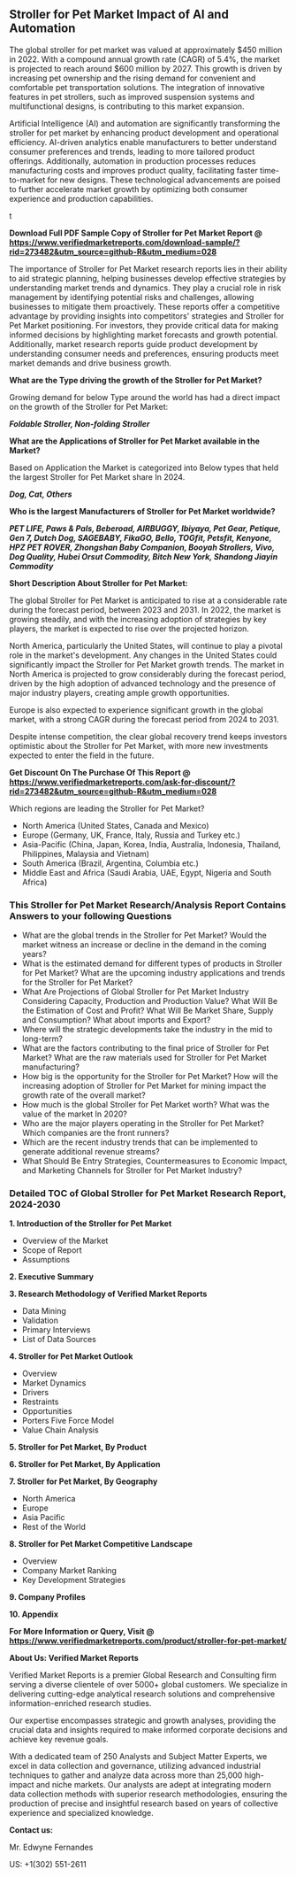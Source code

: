 <h2>Stroller for Pet Market Impact of AI and Automation</h2><p>The global stroller for pet market was valued at approximately $450 million in 2022. With a compound annual growth rate (CAGR) of 5.4%, the market is projected to reach around $600 million by 2027. This growth is driven by increasing pet ownership and the rising demand for convenient and comfortable pet transportation solutions. The integration of innovative features in pet strollers, such as improved suspension systems and multifunctional designs, is contributing to this market expansion.</p><p>Artificial Intelligence (AI) and automation are significantly transforming the stroller for pet market by enhancing product development and operational efficiency. AI-driven analytics enable manufacturers to better understand consumer preferences and trends, leading to more tailored product offerings. Additionally, automation in production processes reduces manufacturing costs and improves product quality, facilitating faster time-to-market for new designs. These technological advancements are poised to further accelerate market growth by optimizing both consumer experience and production capabilities.</p>t</p><p id="" class=""><strong>Download Full PDF Sample Copy of Stroller for Pet Market Report @ <a href="https://www.verifiedmarketreports.com/download-sample/?rid=273482&utm_source=github-R&utm_medium=028" target="_blank">https://www.verifiedmarketreports.com/download-sample/?rid=273482&utm_source=github-R&utm_medium=028</a></strong></p><p>The importance of&nbsp;Stroller for Pet Market research reports lies in their ability to aid strategic planning, helping businesses develop effective strategies by understanding market trends and dynamics. They play a crucial role in risk management by identifying potential risks and challenges, allowing businesses to mitigate them proactively. These reports offer a competitive advantage by providing insights into competitors' strategies and Stroller for Pet Market positioning. For investors, they provide critical data for making informed decisions by highlighting market forecasts and growth potential. Additionally, market research reports guide product development by understanding consumer needs and preferences, ensuring products meet market demands and drive business growth.</p><p><strong>What are the&nbsp;Type driving the growth of the Stroller for Pet Market?</strong></p><p id="" class="">Growing demand for below Type around the world has had a direct impact on the growth of the Stroller for Pet Market:</p><em><strong>Foldable Stroller, Non-folding Stroller</strong></em></p><strong>What are the&nbsp;Applications&nbsp;of Stroller for Pet Market available in the Market?</strong></p><p id="" class="">Based on Application the Market is categorized into Below types that held the largest Stroller for Pet Market share In 2024.</p><em><strong>Dog, Cat, Others</strong></em></p><strong>Who is the largest Manufacturers of Stroller for Pet Market worldwide?</strong></p><p><em><strong>PET LIFE, Paws & Pals, Beberoad, AIRBUGGY, Ibiyaya, Pet Gear, Petique, Gen 7, Dutch Dog, SAGEBABY, FikaGO, Bello, TOGfit, Petsfit, Kenyone, HPZ PET ROVER, Zhongshan Baby Companion, Booyah Strollers, Vivo, Dog Quality, Hubei Orsut Commodity, Bitch New York, Shandong Jiayin Commodity</strong></em></p><p id="" class=""><strong>Short Description About Stroller for Pet Market:</strong></p><p>The global Stroller for Pet Market is anticipated to rise at a considerable rate during the forecast period, between 2023 and 2031. In 2022, the market is growing steadily, and with the increasing adoption of strategies by key players, the market is expected to rise over the projected horizon.</p><p>North America, particularly the United States, will continue to play a pivotal role in the market's development. Any changes in the United States could significantly impact the Stroller for Pet Market growth trends. The market in North America is projected to grow considerably during the forecast period, driven by the high adoption of advanced technology and the presence of major industry players, creating ample growth opportunities.</p><p>Europe is also expected to experience significant growth in the global market, with a strong CAGR during the forecast period from 2024 to 2031.</p><p>Despite intense competition, the clear global recovery trend keeps investors optimistic about the Stroller for Pet Market, with more new investments expected to enter the field in the future.</p><p id="" class=""><strong>Get Discount On The Purchase Of This Report @ <a href="https://www.verifiedmarketreports.com/ask-for-discount/?rid=273482&utm_source=github-R&utm_medium=028" target="_blank">https://www.verifiedmarketreports.com/ask-for-discount/?rid=273482&utm_source=github-R&utm_medium=028</a></strong></p>Which regions are leading the Stroller for Pet Market?</p><ul><li>North America (United States, Canada and Mexico)</li><li>Europe (Germany, UK, France, Italy, Russia and Turkey etc.)</li><li>Asia-Pacific (China, Japan, Korea, India, Australia, Indonesia, Thailand, Philippines, Malaysia and Vietnam)</li><li>South America (Brazil, Argentina, Columbia etc.)</li><li>Middle East and Africa (Saudi Arabia, UAE, Egypt, Nigeria and South Africa)</li></ul><h3 id="" class="">This Stroller for Pet Market Research/Analysis Report Contains Answers to your following Questions</h3><ul><li>What are the global trends in the Stroller for Pet Market? Would the market witness an increase or decline in the demand in the coming years?</li><li>What is the estimated demand for different types of products in Stroller for Pet Market? What are the upcoming industry applications and trends for the Stroller for Pet Market?</li><li>What Are Projections of Global Stroller for Pet Market Industry Considering Capacity, Production and Production Value? What Will Be the Estimation of Cost and Profit? What Will Be Market Share, Supply and Consumption? What about imports and Export?</li><li>Where will the strategic developments take the industry in the mid to long-term?</li><li>What are the factors contributing to the final price of Stroller for Pet Market? What are the raw materials used for Stroller for Pet Market manufacturing?</li><li>How big is the opportunity for the Stroller for Pet Market? How will the increasing adoption of Stroller for Pet Market for mining impact the growth rate of the overall market?</li><li>How much is the global Stroller for Pet Market worth? What was the value of the market In 2020?</li><li>Who are the major players operating in the Stroller for Pet Market? Which companies are the front runners?</li><li>Which are the recent industry trends that can be implemented to generate additional revenue streams?</li><li>What Should Be Entry Strategies, Countermeasures to Economic Impact, and Marketing Channels for Stroller for Pet Market Industry?</li></ul><h3 id="" class="">Detailed TOC of Global Stroller for Pet Market Research Report, 2024-2030</h3><p id="" class=""><strong>1. Introduction of the Stroller for Pet Market</strong></p><ul><li>Overview of the Market</li><li>Scope of Report</li><li>Assumptions</li></ul><p id="" class=""><strong>2. Executive Summary</strong></p><p id="" class=""><strong>3. Research Methodology of Verified Market Reports</strong></p><ul><li>Data Mining</li><li>Validation</li><li>Primary Interviews</li><li>List of Data Sources</li></ul><p id="" class=""><strong>4. Stroller for Pet Market Outlook</strong></p><ul><li>Overview</li><li>Market Dynamics</li><li>Drivers</li><li>Restraints</li><li>Opportunities</li><li>Porters Five Force Model</li><li>Value Chain Analysis</li></ul><p id="" class=""><strong>5. Stroller for Pet Market, By Product</strong></p><p id="" class=""><strong>6. Stroller for Pet Market, By Application</strong></p><p id="" class=""><strong>7. Stroller for Pet Market, By Geography</strong></p><ul><li>North America</li><li>Europe</li><li>Asia Pacific</li><li>Rest of the World</li></ul><p id="" class=""><strong>8. Stroller for Pet Market Competitive Landscape</strong></p><ul><li>Overview</li><li>Company Market Ranking</li><li>Key Development Strategies</li></ul><p id="" class=""><strong>9. Company Profiles</strong></p><p id="" class=""><strong>10. Appendix</strong></p><p id="" class=""><strong>For More Information or Query, Visit @ <a href="https://www.verifiedmarketreports.com/product/stroller-for-pet-market/" target="_blank">https://www.verifiedmarketreports.com/product/stroller-for-pet-market/</a></strong></p><p id="" class=""><strong>About Us: Verified Market Reports</strong></p><p id="" class="">Verified Market Reports is a premier Global Research and Consulting firm serving a diverse clientele of over 5000+ global customers. We specialize in delivering cutting-edge analytical research solutions and comprehensive information-enriched research studies.</p><p id="" class="">Our expertise encompasses strategic and growth analyses, providing the crucial data and insights required to make informed corporate decisions and achieve key revenue goals.</p><p id="" class="">With a dedicated team of 250 Analysts and Subject Matter Experts, we excel in data collection and governance, utilizing advanced industrial techniques to gather and analyze data across more than 25,000 high-impact and niche markets. Our analysts are adept at integrating modern data collection methods with superior research methodologies, ensuring the production of precise and insightful research based on years of collective experience and specialized knowledge.</p><p id="" class=""><strong>Contact us:</strong></p><p id="" class="">Mr. Edwyne Fernandes</p><p id="" class="">US: +1(302) 551-2611</p>